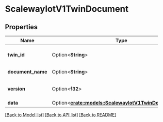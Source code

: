 # ScalewayIotV1TwinDocument

## Properties

Name | Type | Description | Notes
------------ | ------------- | ------------- | -------------
**twin_id** | Option<**String**> | Document's parent twin ID | [optional]
**document_name** | Option<**String**> | Document's name | [optional]
**version** | Option<**f32**> | Document's new version | [optional]
**data** | Option<[**crate::models::ScalewayIotV1TwinDocumentData**](scaleway_iot_v1_TwinDocument_data.md)> |  | [optional]

[[Back to Model list]](../README.md#documentation-for-models) [[Back to API list]](../README.md#documentation-for-api-endpoints) [[Back to README]](../README.md)


